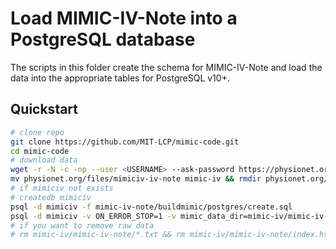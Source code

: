 # Load MIMIC-IV-Note into a PostgreSQL database

The scripts in this folder create the schema for MIMIC-IV-Note and load the data into the appropriate tables for PostgreSQL v10+.

## Quickstart

```sh
# clone repo
git clone https://github.com/MIT-LCP/mimic-code.git
cd mimic-code
# download data
wget -r -N -c -np --user <USERNAME> --ask-password https://physionet.org/files/mimiciv/2.2/
mv physionet.org/files/mimiciv-iv-note mimic-iv && rmdir physionet.org/files && rm physionet.org/robots.txt && rmdir physionet.org
# if mimiciv not exists
# createdb mimiciv
psql -d mimiciv -f mimic-iv-note/buildmimic/postgres/create.sql
psql -d mimiciv -v ON_ERROR_STOP=1 -v mimic_data_dir=mimic-iv/mimic-iv-note/2.2/note -f mimic-iv-note/buildmimic/postgres/load_gz.sql
# if you want to remove raw data
# rm mimic-iv/mimic-iv-note/*.txt && rm mimic-iv/mimic-iv-note/index.html && rm mimic-iv/mimic-iv-note/note/*.gz && rm mimic-iv/mimic-iv-note/note/index.html && rmdir rm mimic-iv/mimic-iv-note/note && rmdir mimic-iv/mimic-iv-note
```
